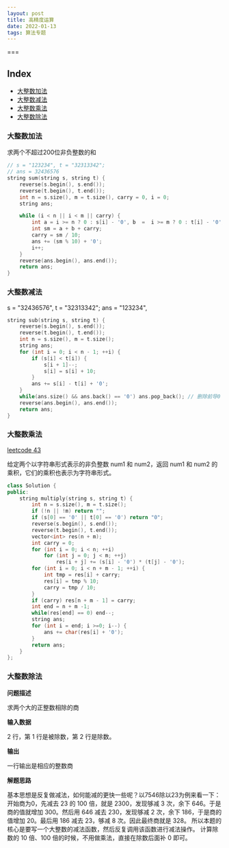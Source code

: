 ```yaml
---
layout: post
title: 高精度运算
date: 2022-01-13
tags: 算法专题  
---
```



===

Index
---
<!-- TOC -->

- [大整数加法](#大整数加法)
- [大整数减法](#大整数减法)
- [大整数乘法](#大整数乘法)
- [大整数除法](#大整数除法)
   



<!-- /TOC -->


### 大整数加法

求两个不超过200位非负整数的和


```c++
// s = "123234", t = "32313342";
// ans = 32436576
string sum(string s, string t) {
    reverse(s.begin(), s.end());
    reverse(t.begin(), t.end());
    int n = s.size(), m = t.size(), carry = 0, i = 0;
    string ans;

    while (i < n || i < m || carry) {
        int a = i >= n ? 0 : s[i] - '0', b  =  i >= m ? 0 : t[i] - '0'; 
        int sm = a + b + carry;
        carry = sm / 10;
        ans += (sm % 10) + '0';
        i++;
    }
    reverse(ans.begin(), ans.end());
    return ans;
}
```


### 大整数减法

s = "32436576", t = "32313342";
ans = "123234", 


```c++
string sub(string s, string t) {
    reverse(s.begin(), s.end());
    reverse(t.begin(), t.end());
    int n = s.size(), m = t.size();
    string ans;
    for (int i = 0; i < n - 1; ++i) {
        if (s[i] < t[i]) {
            s[i + 1]--;
            s[i] = s[i] + 10;
        }
        ans += s[i] - t[i] + '0';
    }
    while(ans.size() && ans.back() == '0') ans.pop_back(); // 删除前导0
    reverse(ans.begin(), ans.end());
    return ans;
}
```


### 大整数乘法


[leetcode 43](#https://leetcode-cn.com/problems/multiply-strings/)


给定两个以字符串形式表示的非负整数 num1 和 num2，返回 num1 和 num2 的乘积，它们的乘积也表示为字符串形式。



```c++
class Solution {
public:
    string multiply(string s, string t) {
        int n = s.size(), m = t.size();
        if (!n || !m) return "";
        if (s[0] == '0' || t[0] == '0') return "0";
        reverse(s.begin(), s.end()); 
        reverse(t.begin(), t.end()); 
        vector<int> res(n + m);
        int carry = 0;
        for (int i = 0; i < n; ++i) 
            for (int j = 0; j < m; ++j) 
                res[i + j] += (s[i] - '0') * (t[j] - '0');
        for (int i = 0; i < n + m - 1; ++i) {
            int tmp = res[i] + carry;
            res[i] = tmp % 10;
            carry = tmp / 10;
        }
        if (carry) res[n + m - 1] = carry;
        int end = n + m -1;
        while(res[end] == 0) end--;
        string ans;
        for (int i = end; i >=0; i--) {
            ans += char(res[i] + '0');
        }
        return ans;
    }
};
```

### 大整数除法


**问题描述**

求两个大的正整数相除的商

**输入数据**

2 行，第 1 行是被除数，第 2 行是除数。

**输出**

一行输出是相应的整数商


**解题思路**

基本思想是反复做减法，如何能减的更快一些呢？以7546除以23为例来看一下：开始商为0，先减去 23 的 100 倍，就是 2300，发现够减 3 次，余下 646。于是商的值就增加 300。然后用 646 减去 230，发现够减 2 次，余下 186，于是商的值增加 20。最后用 186 减去 23，够减 8 次。因此最终商就是 328。
所以本题的核心是要写一个大整数的减法函数，然后反复调用该函数进行减法操作。 计算除数的 10 倍、100 倍的时候，不用做乘法，直接在除数后面补 0 即可。


```c++


```

